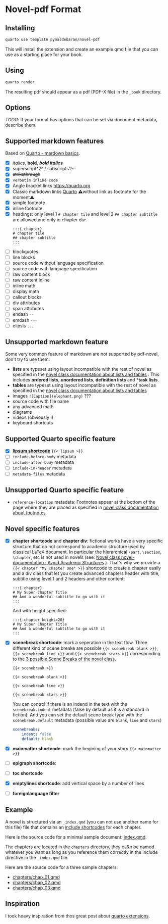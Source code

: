 # Novel-pdf Format

## Installing

```bash
quarto use template pymaldebaran/novel-pdf
```

This will install the extension and create an example qmd file that you can use
as a starting place for your book.

## Using

```bash
quarto render
```

The resulting pdf should appear as a pdf (PDF-X file) in the `_book` directory.

## Options

*TODO*: If your format has options that can be set via document metadata,
describe them.

## Supported markdown features

Based on [Quarto - mardown basics](https://quarto.org/docs/authoring/markdown-basics.html).

- [x] *italics*, **bold**, ***bold italics***
- [x] superscript^2^ / subscript~2~
- [x] ~~strikethrough~~
- [x] `verbatim inline code`
- [x] Angle bracket links <https://quarto.org>
- [x] Classic markdown links [Quarto](https://quarto.org) ⚠️without link as
footnote for the moment⚠️
- [x] simple footnote
- [x] inline footnote
- [x] headings: only level 1 `# chapter tile` and level 2 `## chapter subtitle`
    are allowed and only in chapter div:
    ```qmd
    :::{.chapter}
    # chapter tile
    ## chapter subtitle
    :::
    ```
- [ ] blockquotes
- [ ] line blocks
- [ ] source code without language specification
- [ ] source code with language specification
- [ ] raw content block
- [ ] raw content inline
- [ ] inline math
- [ ] display math
- [ ] callout blocks
- [ ] div attributes
- [ ] span attributes
- [ ] endash `--`
- [ ] emdash `---`
- [ ] elipsis `...`

## Unsupported markdown feature

Some very common feature of markdown are not supported by pdf-novel, don't try
to use them:

- **lists** are typeset using layout incompatible with the rest of novel as
specified in the
[novel class documentation about lists and tables](https://ctan.math.illinois.edu/macros/luatex/latex/novel/doc/novel-documentation.html#h8)
. This includes **ordered lists**, **unordered lists**, **definition lists** and
***task lists**.
- **tables** are typeset using layout incompatible with the rest of novel as
specified in the [novel class documentation about lists and tables](https://ctan.math.illinois.edu/macros/luatex/latex/novel/doc/novel-documentation.html#h8)
- images `![Caption](elephant.png)` ???
- source code with file name
- any advanced math
- diagrams
- videos (obviously !)
- keyboard shortcuts

## Supported Quarto specific feature

- [x] [**lipsum shortcode**](https://quarto.org/docs/authoring/lipsum.html)
`{{< lipsum >}}`
- [ ] `include-before-body` metadata
- [ ] `include-after-body` metadata
- [ ] `include-in-header` metadata
- [ ] `metadata-files` metadata

## Unsupported Quarto specific feature

- `reference-location` metadata: Footnotes appear at the bottom of the page
where they are placed as specified in
[novel class documentation about footnotes](https://ctan.math.illinois.edu/macros/luatex/latex/novel/doc/novel-documentation.html#h9.1).

## Novel specific features

- [x] **chapter shortcode** and **chapter div**: fictional works have a very
    specific structure that do not correspond to academic structure used by
    classical LaTeX document. In particular the hierarchical `\part`,
    `\section`, `\chapter`, etc is not used in novels (see:
    [Novel class novel-documentation : Avoid Academic Structures](https://ctan.math.illinois.edu/macros/luatex/latex/novel/doc/novel-documentation.html#h1.2.3)
    ). That's why we provide a `{{< chapter "My chapter One" >}}` shortcode to
    create a chapter easily and a div class that let you create advanced
    chapters header with title, subtitle using level 1 and 2 headers and other
    content:

    ```qmd
    :::{.chapter}
    # My Super Chapter Title
    ## And a wonderful subtitle to go with it
    :::
    ```

    And with height specified:

    ```qmd
    :::{.chapter height=20}
    # My Super Chapter Title
    ## And a wonderful subtitle to go with it
    :::
    ```
- [x] **scenebreak shortcode**: mark a seperation in the text flow. Three
    different kind of scene breake are possible `{{< scenebreak blank >}}`,
    `{{< scenebreak line >}}` and `{{< scenebreak stars >}}` corresponding to the
    [3 possible Scene Breaks of the novel class](https://ctan.math.illinois.edu/macros/luatex/latex/novel/doc/novel-documentation.html#h5.3).

    ```qmd
    {{< scenebreak >}}

    {{< scenebreak blank >}}

    {{< scenebreak line >}}

    {{< scenebreak stars >}}
    ```

    You can control if there is an indend in the text with the
    `scenebreak.indent` metadata (false by default as it is a standard in
    fiction). And you can set the default scene break type with the
    `scenebreak.default` metadata (possible value are `blank`, `line` and
    `stars`)

    ```{.yaml filename=_metadata.yml}
    scenebreaks:
        indent: false
        default: blank
    ```
- [x] **mainmatter shortcode**: mark the begining of your story `{{< mainmatter >}}`
- [ ] **epigraph shortcode**:
- [ ] **toc shortcode**
- [x] **emptylines shortcode**: add vertical space by a number of lines
- [ ] **foreignlanguage filter**


## Example

A novel is structured via an `_index.qmd` (you can not use another name for this
file) file that contains an [include shortcodes](https://quarto.org/docs/authoring/shortcodes.html)
for each chapter.

Here is the source code for a minimal sample document: [index.qmd](_index.qmd).

The chapters are located in the `chapters` directory, they ca&n be named
whatever you want as long as you reference them correctly in the include
directive in the `_index.qmd` file.

Here are the source code for a three sample chapters:

- [chapters/chap_01.qmd](chapters/chap_01.qmd)
- [chapters/chap_02.qmd](chapters/chap_02.qmd)
- [chapters/chap_03.qmd](chapters/chap_03.qmd)

## Inspiration

I took heavy inspiration from thos great post about
[quarto extensions](https://www.cynthiahqy.com/posts/quarto-extensions-explainer/index.html).
